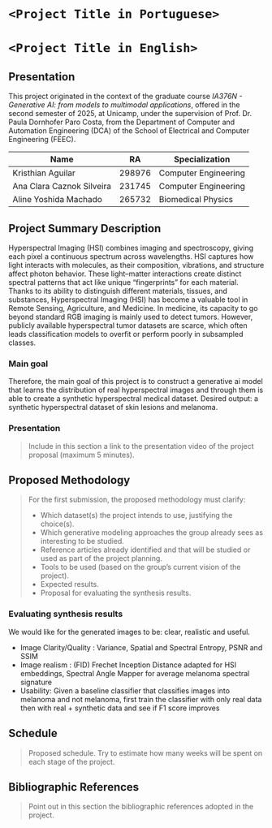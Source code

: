 # `<Project Title in Portuguese>`
# `<Project Title in English>`

## Presentation

This project originated in the context of the graduate course *IA376N - Generative AI: from models to multimodal applications*, 
offered in the second semester of 2025, at Unicamp, under the supervision of Prof. Dr. Paula Dornhofer Paro Costa, from the Department of Computer and Automation Engineering (DCA) of the School of Electrical and Computer Engineering (FEEC).

|Name  | RA | Specialization|
|--|--|--|
| Kristhian Aguilar  | 298976  | Computer Engineering|
| Ana Clara Caznok Silveira  | 231745  | Computer Engineering|
| Aline Yoshida Machado | 265732 | Biomedical Physics|

## Project Summary Description
Hyperspectral Imaging (HSI) combines imaging and spectroscopy, giving each pixel a continuous spectrum across wavelengths. HSI captures how light interacts with molecules, as their composition, vibrations, and structure affect photon behavior. These light–matter interactions create distinct spectral patterns that act like unique “fingerprints” for each material. Thanks to its ability to distinguish different materials, tissues, and substances, Hyperspectral Imaging (HSI) has become a valuable tool in Remote Sensing, Agriculture, and Medicine. In medicine, its capacity to go beyond standard RGB imaging is mainly used to detect tumors. However, publicly available hyperspectral tumor datasets are scarce, which often leads classification models to overfit or perform poorly in subsampled classes.

### Main goal
Therefore, the main goal of this project is to construct a generative ai model that learns the distribution of real hyperspectral images and through them is able to create a synthetic hyperspectral medical dataset. 
Desired output: a synthetic hyperspectral dataset of skin lesions and melanoma. 

### Presentation
> Include in this section a link to the presentation video of the project proposal (maximum 5 minutes).

## Proposed Methodology
> For the first submission, the proposed methodology must clarify:  
> * Which dataset(s) the project intends to use, justifying the choice(s).
> * Which generative modeling approaches the group already sees as interesting to be studied.  
> * Reference articles already identified and that will be studied or used as part of the project planning.  
> * Tools to be used (based on the group’s current vision of the project).  
> * Expected results.  
> * Proposal for evaluating the synthesis results.

### Evaluating synthesis results
We would like for the generated images to be: clear, realistic and useful. 
- Image Clarity/Quality : Variance, Spatial and Spectral Entropy, PSNR and SSIM
- Image realism : (FID) Frechet Inception Distance adapted for HSI embeddings, Spectral Angle Mapper for average melanoma spectral signature 
- Usability: Given a baseline classifier that classifies images into melanoma and not melanoma, first train the classifier with only real data then with real + synthetic data and see if F1 score improves

## Schedule
> Proposed schedule. Try to estimate how many weeks will be spent on each stage of the project.  

## Bibliographic References
> Point out in this section the bibliographic references adopted in the project.
